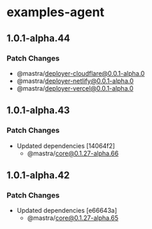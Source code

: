 # examples-agent

## 1.0.1-alpha.44

### Patch Changes

- @mastra/deployer-cloudflare@0.0.1-alpha.0
- @mastra/deployer-netlify@0.0.1-alpha.0
- @mastra/deployer-vercel@0.0.1-alpha.0

## 1.0.1-alpha.43

### Patch Changes

- Updated dependencies [14064f2]
  - @mastra/core@0.1.27-alpha.66

## 1.0.1-alpha.42

### Patch Changes

- Updated dependencies [e66643a]
  - @mastra/core@0.1.27-alpha.65

